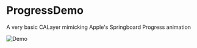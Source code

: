 # ProgressDemo

A very basic CALayer mimicking Apple's Springboard Progress animation

![Demo](http://www.sthoughts.com/uploads/loader2.gif)
